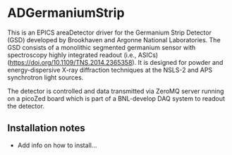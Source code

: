 # ADGermaniumStrip

This is an EPICS areaDetector driver for the Germanium Strip Detector (GSD) developed by Brookhaven and Argonne National Laboratories. The GSD consists of a monolithic segmented germanium sensor with spectroscopy highly integrated readout (i.e., ASICs) (https://doi.org/10.1109/TNS.2014.2365358). It is designed for powder and energy-dispersive X-ray diffraction techniques at the NSLS-2 and APS synchrotron light sources. 

The detector is controlled and data transmitted via ZeroMQ server running on a picoZed board which is part of a BNL-develop DAQ system to readout the detector. 

## Installation notes
* Add info on how to install...

